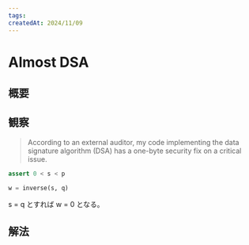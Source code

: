 ```yaml
---
tags:
createdAt: 2024/11/09
---
```


# Almost DSA

## 概要

## 観察

> According to an external auditor, my code implementing the data signature algorithm (DSA) has a one-byte security fix on a critical issue.

```python
assert 0 < s < p

w = inverse(s, q)
```

s = q とすれば w = 0 となる。

## 解法
